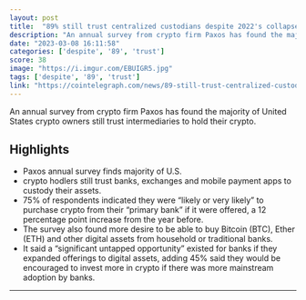 ```yaml
---
layout: post
title:  "89% still trust centralized custodians despite 2022's collapses: Survey"
description: "An annual survey from crypto firm Paxos has found the majority of United States crypto owners still trust intermediaries to hold their crypto."
date: "2023-03-08 16:11:58"
categories: ['despite', '89', 'trust']
score: 38
image: "https://i.imgur.com/EBUIGR5.jpg"
tags: ['despite', '89', 'trust']
link: "https://cointelegraph.com/news/89-still-trust-centralized-custodians-despite-2022-s-collapses-survey"
---
```


An annual survey from crypto firm Paxos has found the majority of United States crypto owners still trust intermediaries to hold their crypto.

## Highlights

- Paxos annual survey finds majority of U.S.
- crypto hodlers still trust banks, exchanges and mobile payment apps to custody their assets.
- 75% of respondents indicated they were “likely or very likely” to purchase crypto from their “primary bank” if it were offered, a 12 percentage point increase from the year before.
- The survey also found more desire to be able to buy Bitcoin (BTC), Ether (ETH) and other digital assets from household or traditional banks.
- It said a “significant untapped opportunity” existed for banks if they expanded offerings to digital assets, adding 45% said they would be encouraged to invest more in crypto if there was more mainstream adoption by banks.

---
